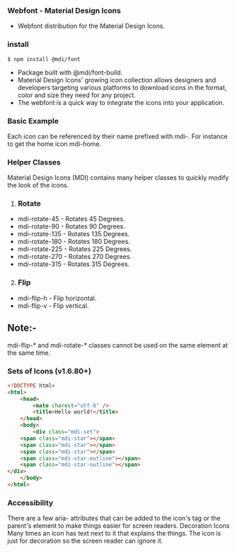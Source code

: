 ### Webfont - Material Design Icons

- Webfont distribution for the Material Design Icons.
### install
`$ npm install @mdi/font`

- Package built with @mdi/font-build.
- Material Design Icons' growing icon collection allows designers and developers targeting various platforms to download icons in the format, color and size they need for any project.
- The webfont is a quick way to integrate the icons into your application.

### Basic Example 

Each icon can be referenced by their name prefixed with mdi-. For instance to get the home icon mdi-home.
### Helper Classes 
Material Design Icons (MDI) contains many helper classes to quickly modify the look of the icons.
1. ### Rotate 
- mdi-rotate-45 - Rotates 45 Degrees.
- mdi-rotate-90 - Rotates 90 Degrees.
- mdi-rotate-135 - Rotates 135 Degrees.
- mdi-rotate-180 - Rotates 180 Degrees.
- mdi-rotate-225 - Rotates 225 Degrees.
- mdi-rotate-270 - Rotates 270 Degrees.
- mdi-rotate-315 - Rotates 315 Degrees.
2. ### Flip
- mdi-flip-h - Flip horizontal.
- mdi-flip-v - Flip vertical.
## Note:-
mdi-flip-* and mdi-rotate-* classes cannot be used on the same element at the same time.
### Sets of Icons (v1.6.80+) 
```html
<!DOCTYPE html>
<html>
    <head>
        <mate charest="utf-8" />
        <title>Hello world!</title>
    </head>
    <body>
        <div class="mdi-set">
    <span class="mdi-star"></span>
    <span class="mdi-star"></span>
    <span class="mdi-star"></span>
    <span class="mdi-star-outline"></span>
    <span class="mdi-star-outline"></span>
</div>
    </body>
</html>
```
### Accessibility 
There are a few aria- attributes that can be added to the icon's tag or the parent's element to make things easier for screen readers.
Decoration Icons 
Many times an icon has text next to it that explains the things. The icon is just for decoration so the screen reader can ignore it.